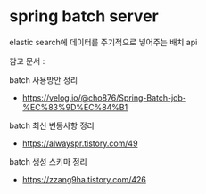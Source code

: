 # spring batch server
elastic search에 데이터를 주기적으로 넣어주는 배치 api

참고 문서 :

batch 사용방안 정리
- https://velog.io/@cho876/Spring-Batch-job-%EC%83%9D%EC%84%B1

batch 최신 변동사항 정리
- https://alwayspr.tistory.com/49

batch 생성 스키마 정리
- https://zzang9ha.tistory.com/426
